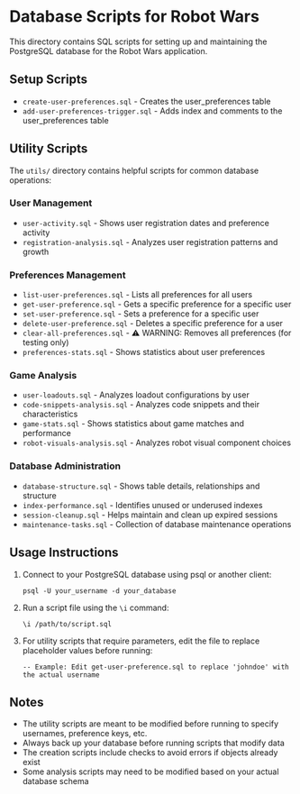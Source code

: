 # Database Scripts for Robot Wars

This directory contains SQL scripts for setting up and maintaining the PostgreSQL database for the Robot Wars application.

## Setup Scripts

- `create-user-preferences.sql` - Creates the user_preferences table
- `add-user-preferences-trigger.sql` - Adds index and comments to the user_preferences table

## Utility Scripts

The `utils/` directory contains helpful scripts for common database operations:

### User Management

- `user-activity.sql` - Shows user registration dates and preference activity
- `registration-analysis.sql` - Analyzes user registration patterns and growth

### Preferences Management

- `list-user-preferences.sql` - Lists all preferences for all users
- `get-user-preference.sql` - Gets a specific preference for a specific user
- `set-user-preference.sql` - Sets a preference for a specific user
- `delete-user-preference.sql` - Deletes a specific preference for a user
- `clear-all-preferences.sql` - ⚠️ WARNING: Removes all preferences (for testing only)
- `preferences-stats.sql` - Shows statistics about user preferences

### Game Analysis

- `user-loadouts.sql` - Analyzes loadout configurations by user
- `code-snippets-analysis.sql` - Analyzes code snippets and their characteristics
- `game-stats.sql` - Shows statistics about game matches and performance
- `robot-visuals-analysis.sql` - Analyzes robot visual component choices

### Database Administration

- `database-structure.sql` - Shows table details, relationships and structure
- `index-performance.sql` - Identifies unused or underused indexes
- `session-cleanup.sql` - Helps maintain and clean up expired sessions
- `maintenance-tasks.sql` - Collection of database maintenance operations

## Usage Instructions

1. Connect to your PostgreSQL database using psql or another client:
   ```
   psql -U your_username -d your_database
   ```

2. Run a script file using the `\i` command:
   ```
   \i /path/to/script.sql
   ```

3. For utility scripts that require parameters, edit the file to replace placeholder values before running:
   ```
   -- Example: Edit get-user-preference.sql to replace 'johndoe' with the actual username
   ```

## Notes

- The utility scripts are meant to be modified before running to specify usernames, preference keys, etc.
- Always back up your database before running scripts that modify data
- The creation scripts include checks to avoid errors if objects already exist
- Some analysis scripts may need to be modified based on your actual database schema